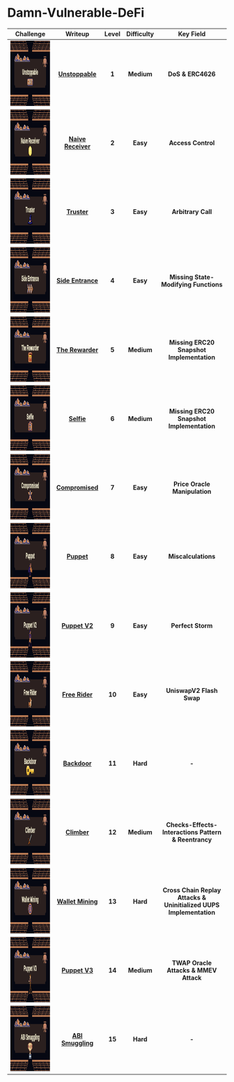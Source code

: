 # Damn-Vulnerable-DeFi
| Challenge | Writeup | Level | Difficulty | Key Field |
| :---: | :---: | :---: | :---: | :---: |
|<img height="150" src="https://github.com/wasny0ps/Damn-Vulnerable-DeFi/blob/main/src/1.png">|[**Unstoppable**](https://github.com/wasny0ps/Damn-Vulnerable-DeFi/tree/main/Challenges/Unstoppable)|**1**|**Medium**|**DoS & ERC4626**|
|<img height="150" src="https://github.com/wasny0ps/Damn-Vulnerable-DeFi/blob/main/src/2.png">|[**Naive Receiver**](https://github.com/wasny0ps/Damn-Vulnerable-DeFi/tree/main/Challenges/Naive%20Receiver)|**2**|**Easy**|**Access Control**|
|<img height="150" src="https://github.com/wasny0ps/Damn-Vulnerable-DeFi/blob/main/src/3.png">|[**Truster**](https://github.com/wasny0ps/Damn-Vulnerable-DeFi/tree/main/Challenges/Truster)|**3**|**Easy**|**Arbitrary Call**|
|<img height="150" src="https://github.com/wasny0ps/Damn-Vulnerable-DeFi/blob/main/src/4.png">|[**Side Entrance**](https://github.com/wasny0ps/Damn-Vulnerable-DeFi/tree/main/Challenges/Side%20Entrance)|**4**|**Easy**|**Missing State-Modifying Functions**|
|<img height="150" src="https://github.com/wasny0ps/Damn-Vulnerable-DeFi/blob/main/src/5.png">|[**The Rewarder**](https://github.com/wasny0ps/Damn-Vulnerable-DeFi/tree/main/Challenges/The%20Rewarder)|**5**|**Medium**|**Missing ERC20 Snapshot Implementation**|
|<img height="150" src="https://github.com/wasny0ps/Damn-Vulnerable-DeFi/blob/main/src/6.png">|[**Selfie**](https://github.com/wasny0ps/Damn-Vulnerable-DeFi/tree/main/Challenges/Selfie)|**6**|**Medium**|**Missing ERC20 Snapshot Implementation**|
|<img height="150" src="https://github.com/wasny0ps/Damn-Vulnerable-DeFi/blob/main/src/7.png">|[**Compromised**](https://github.com/wasny0ps/Damn-Vulnerable-DeFi/tree/main/Challenges/Compromised)|**7**|**Easy**|**Price Oracle Manipulation**|
|<img height="150" src="https://github.com/wasny0ps/Damn-Vulnerable-DeFi/blob/main/src/8.png">|[**Puppet**](https://github.com/wasny0ps/Damn-Vulnerable-DeFi/tree/main/Challenges/Puppet)|**8**|**Easy**|**Miscalculations**|
|<img height="150" src="https://github.com/wasny0ps/Damn-Vulnerable-DeFi/blob/main/src/9.png">|[**Puppet V2**](https://github.com/wasny0ps/Damn-Vulnerable-DeFi/tree/main/Challenges/Puppet%20V2)|**9**|**Easy**|**Perfect Storm**|
|<img height="150" src="https://github.com/wasny0ps/Damn-Vulnerable-DeFi/blob/main/src/10.png">|[**Free Rider**](https://github.com/wasny0ps/Damn-Vulnerable-DeFi/tree/main/Challenges/Free%20Rider)|**10**|**Easy**|**UniswapV2 Flash Swap**|
|<img height="150" src="https://github.com/wasny0ps/Damn-Vulnerable-DeFi/blob/main/src/11.png">|[**Backdoor**](https://github.com/wasny0ps/Damn-Vulnerable-DeFi/tree/main/Challenges/Backdoor)|**11**|**Hard**|**-**|
|<img height="150" src="https://github.com/wasny0ps/Damn-Vulnerable-DeFi/blob/main/src/12.png">|[**Climber**](https://github.com/wasny0ps/Damn-Vulnerable-DeFi/tree/main/Challenges/Climber)|**12**|**Medium**|**Checks-Effects-Interactions Pattern & Reentrancy**|
|<img height="150" src="https://github.com/wasny0ps/Damn-Vulnerable-DeFi/blob/main/src/13.png">|[**Wallet Mining**](https://github.com/wasny0ps/Damn-Vulnerable-DeFi/tree/main/Challenges/Wallet%20Mining)|**13**|**Hard**|**Cross Chain Replay Attacks & Uninitialized UUPS Implementation**|
|<img height="150" src="https://github.com/wasny0ps/Damn-Vulnerable-DeFi/blob/main/src/14.png">|[**Puppet V3**](https://github.com/wasny0ps/Damn-Vulnerable-DeFi/tree/main/Challenges/Puppet%20V3)|**14**|**Medium**|**TWAP Oracle Attacks & MMEV Attack**|
|<img height="150" src="https://github.com/wasny0ps/Damn-Vulnerable-DeFi/blob/main/src/15.png">|[**ABI Smuggling**](https://github.com/wasny0ps/Damn-Vulnerable-DeFi/tree/main/Challenges/ABI%20Smuggling)|**15**|**Hard**|**-**|
